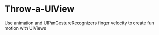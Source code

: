 Throw-a-UIView
==============

Use animation and UIPanGestureRecognizers finger velocity to create fun motion with UIViews
